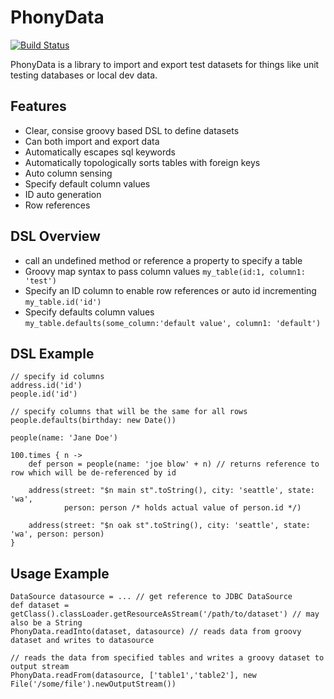 PhonyData
=========

[![Build Status](https://travis-ci.org/jeffskj/phonydata.svg?branch=master)](https://travis-ci.org/jeffskj/phonydata)

PhonyData is a library to import and export test datasets for things like unit testing databases or local dev data. 

Features
--------

  * Clear, consise groovy based DSL to define datasets
  * Can both import and export data
  * Automatically escapes sql keywords
  * Automatically topologically sorts tables with foreign keys
  * Auto column sensing
  * Specify default column values
  * ID auto generation
  * Row references

DSL Overview
------------
  * call an undefined method or reference a property to specify a table
  * Groovy map syntax to pass column values `my_table(id:1, column1: 'test')`
  * Specify an ID column to enable row references or auto id incrementing `my_table.id('id')`
  * Specify defaults column values `my_table.defaults(some_column:'default value', column1: 'default')`

DSL Example
-----------

    // specify id columns
    address.id('id') 
    people.id('id')
    
    // specify columns that will be the same for all rows
    people.defaults(birthday: new Date())
    
    people(name: 'Jane Doe')
    
    100.times { n ->
        def person = people(name: 'joe blow' + n) // returns reference to row which will be de-referenced by id
        
        address(street: "$n main st".toString(), city: 'seattle', state: 'wa', 
                person: person /* holds actual value of person.id */)
                
        address(street: "$n oak st".toString(), city: 'seattle', state: 'wa', person: person)    
    }
    
Usage Example
-------------
    
    DataSource datasource = ... // get reference to JDBC DataSource
    def dataset = getClass().classLoader.getResourceAsStream('/path/to/dataset') // may also be a String
    PhonyData.readInto(dataset, datasource) // reads data from groovy dataset and writes to datasource
    
    // reads the data from specified tables and writes a groovy dataset to output stream
    PhonyData.readFrom(datasource, ['table1','table2'], new File('/some/file').newOutputStream())
